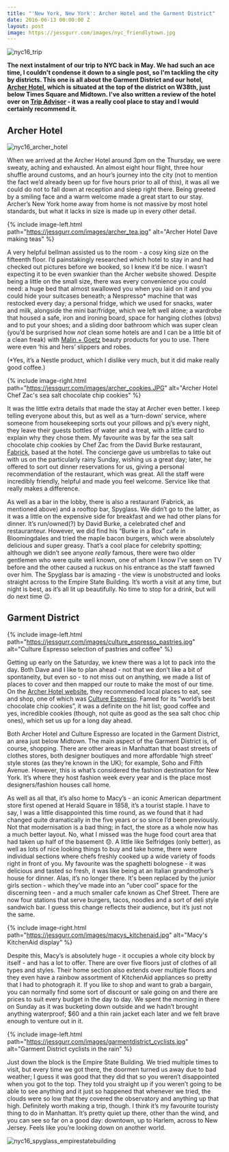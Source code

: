 ```yaml
---
title: "'New York, New York': Archer Hotel and the Garment District"
date: 2016-06-13 00:00:00 Z
layout: post
image: https://jessgurr.com/images/nyc_friendlytown.jpg
---
```


![nyc16_trip](https://jessgurr.com/images/nyc2016.jpg)

**The next instalment of our trip to NYC back in May. We had such an ace time, I couldn't condense it down to a single post, so I'm tackling the city by districts. This one is all about the Garment District and our hotel, [Archer Hotel](http://archerhotel.com/new-york), which is situated at the top of the district on W38th, just below Times Square and Midtown. I've also written a review of the hotel over on [Trip Advisor](https://www.tripadvisor.co.uk/ShowUserReviews-g60763-d5550873-r380268062-Archer_Hotel_New_York-New_York_City_New_York.html) - it was a really cool place to stay and I would certainly recommend it.** 

<!--more-->

## Archer Hotel

![nyc16_archer_hotel](https://jessgurr.com/images/nyc2016_archer.jpg)

When we arrived at the Archer Hotel around 3pm on the Thursday, we were sweaty, aching and exhausted. An almost eight hour flight, three hour shuffle around customs, and an hour’s journey into the city (not to mention the fact we’d already been up for five hours prior to all of this), it was all we could do not to fall down at reception and sleep right there. Being greeted by a smiling face and a warm welcome made a great start to our stay. Archer’s New York home away from home is not massive by most hotel standards, but what it lacks in size is made up in every other detail. 

{% include image-left.html path="https://jessgurr.com/images/archer_tea.jpg" alt="Archer Hotel Dave making teas" %}

A very helpful bellman assisted us to the room - a cosy king size on the fifteenth floor. I’d painstakingly researched which hotel to stay in and had checked out pictures before we booked, so I knew it’d be nice. I wasn’t expecting it to be even swankier than the Archer website showed. Despite being a little on the small size, there was every convenience you could need: a huge bed that almost swallowed you when you laid on it and you could hide your suitcases beneath; a Nespresso* machine that was restocked every day; a personal fridge, which we used for snacks, water and milk, alongside the mini bar/fridge, which we left well alone; a wardrobe that housed a safe, iron and ironing board, space for hanging clothes (obvs) and to put your shoes; and a sliding door bathroom which was super clean (you’d be surprised how *not* clean some hotels are and I can be a little bit of a clean freak) with [Malin + Goetz](https://www.malinandgoetz.com/) beauty products for you to use. There were even ‘his and hers’ slippers and robes. 

(*Yes, it’s a Nestle product, which I dislike very much, but it did make really good coffee.)

{% include image-right.html path="https://jessgurr.com/images/archer_cookies.JPG" alt="Archer Hotel Chef Zac's sea salt chocolate chip cookies" %}

It was the little extra details that made the stay at Archer even better. I keep telling everyone about this, but as well as a ‘turn-down’ service, where someone from housekeeping sorts out your pillows and pj’s every night, they leave their guests bottles of water and a treat, with a little card to explain why they chose them. My favourite was by far the sea salt chocolate chip cookies by Chef Zac from the David Burke restaurant, [Fabrick](http://www.davidburkefabrick.com/), based at the hotel. The concierge gave us umbrellas to take out with us on the particularly rainy Sunday, wishing us a great day; later, he offered to sort out dinner reservations for us, giving a personal recommendation of the restaurant, which was great. All the staff were incredibly friendly, helpful and made you feel welcome. Service like that really makes a difference.

As well as a bar in the lobby, there is also a restaurant (Fabrick, as mentioned above) and a rooftop bar, Spyglass. We didn’t go to the latter, as it was a little on the expensive side for breakfast and we had other plans for dinner. It’s run/owned(?) by David Burke, a celebrated chef and restauranteur. However, we did find his “Burke in a Box” cafe in Bloomingdales and tried the maple bacon burgers, which were absolutely delicious and super greasy. That’s a cool place for celebrity spotting; although we didn’t see anyone *really* famous, there were two older gentlemen who were quite well known, one of whom I know I’ve seen on TV before and the other caused a ruckus on his entrance as the staff fawned over him. The Spyglass bar is amazing - the view is unobstructed and looks straight across to the Empire State Building. It’s worth a visit at any time, but night is best, as it’s all lit up beautifully. No time to stop for a drink, but will do next time :wink:.

## Garment District

{% include image-left.html path="https://jessgurr.com/images/culture_espresso_pastries.jpg" alt="Culture Espresso selection of pastries and coffee" %}

Getting up early on the Saturday, we knew there was a lot to pack into the day. Both Dave and I like to plan ahead - not that we don’t like a bit of spontaneity, but even so - to not miss out on anything, we made a list of places to cover and then mapped our route to make the most of our time. On the [Archer Hotel website](http://blog.archerhotel.com/favorite-finds-manhattan-desserts/), they recommended local places to eat, see and shop, one of which was [Culture Espresso](http://www.cultureespresso.com/). Famed for its “world’s best chocolate chip cookies”, it was a definite on the hit list; good coffee and yes, incredible cookies (though, not quite as good as the sea salt choc chip ones), which set us up for a long day ahead. 

Both Archer Hotel and Culture Espresso are located in the Garment District, an area just below Midtown. The main aspect of the Garment District is, of course, shopping. There are other areas in Manhattan that boast streets of clothes stores, both designer boutiques and more affordable ‘high street’ style stores (as they’re known in the UK); for example, Soho and Fifth Avenue. However, this is what’s considered the fashion destination for New York. It’s where they host fashion week every year and is the place most designers/fashion houses call home. 

As well as all that, it’s also home to Macy’s - an iconic American department store first opened at Herald Square in 1858, it’s a tourist staple. I have to say, I was a little disappointed this time round, as we found that it had changed quite dramatically in the five years or so since I’d been previously. Not that modernisation is a bad thing; in fact, the store as a whole now has a much better layout. No, what I missed was the huge food court area that had taken up half of the basement :disappointed:. A little like Selfridges (only better), as well as lots of nice looking things to buy and take home, there were individual sections where chefs freshly cooked up a wide variety of foods right in front of you. My favourite was the spaghetti bolognese - it was delicious and tasted so fresh, it was like being at an Italian grandmother’s house for dinner. Alas, it’s no longer there. It's been replaced by the junior girls section - which they’ve made into an “uber cool” space for the discerning teen - and a much smaller cafe known as Chef Street. There are now four stations that serve burgers, tacos, noodles and a sort of deli style sandwich bar. I guess this change reflects their audience, but it’s just not the same. 

{% include image-right.html path="https://jessgurr.com/images/macys_kitchenaid.jpg" alt="Macy's KitchenAid display" %}

Despite this, Macy’s is absolutely huge - it occupies a whole city block by itself - and has a lot to offer. There are over five floors just of clothes of all types and styles. Their home section also extends over multiple floors and they even have a rainbow assortment of KitchenAid appliances so pretty that I had to photograph it. If you like to shop and want to grab a bargain, you can normally find some sort of discount or sale going on and there are prices to suit every budget in the day to day. We spent the morning in there on Sunday as it was bucketing down outside and we hadn’t brought anything waterproof; $60 and a thin rain jacket each later and we felt brave enough to venture out in it.

{% include image-left.html path="https://jessgurr.com/images/garmentdistrict_cyclists.jpg" alt="Garment District cyclists in the rain" %}

Just down the block is the Empire State Building. We tried multiple times to visit, but every time we got there, the doormen turned us away due to bad weather; I guess it was good that they did that so you weren’t disappointed when you got to the top. They told you straight up if you weren’t going to be able to see anything and it just so happened that whenever we tried, the clouds were so low that they covered the observatory and anything up that high. Definitely worth making a trip, though. I think it’s my favourite touristy thing to do in Manhattan. It’s pretty quiet up there, other than the wind, and you can see so far on a good day: downtown, up to Harlem, across to New Jersey. Feels like you’re looking down on another world.

![nyc16_spyglass_empirestatebuilding](https://jessgurr.com/images/spyglass_empirestatebuilding.jpg)


